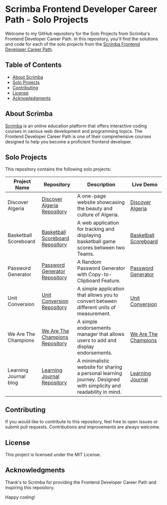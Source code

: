 # Scrimba Frontend Developer Career Path - Solo Projects

Welcome to my GitHub repository for the Solo Projects from Scrimba's Frontend Developer Career Path. In this repository, you'll find the solutions and code for each of the solo projects from the [Scrimba Frontend Developer Career Path](https://scrimba.com/learn/frontend).

## Table of Contents

- [About Scrimba](#about-scrimba)
- [Solo Projects](#solo-projects)
- [Contributing](#contributing)
- [License](#license)
- [Acknowledgments](#acknowledgments)

## About Scrimba

[Scrimba](https://scrimba.com) is an online education platform that offers interactive coding courses in various web development and programming topics. The Frontend Developer Career Path is one of their comprehensive courses designed to help you become a proficient frontend developer.

## Solo Projects

This repository contains the following solo projects:

| Project Name                | Repository                                                      | Description                                                                                                        | Live Demo                                                |
|-----------------------------|-----------------------------------------------------------------|--------------------------------------------------------------------------------------------------------------------|----------------------------------------------------------|
| Discover Algeria           | [Discover Algeria Repository](https://github.com/hichamweblog/discover-Algeria) | A one-page website showcasing the beauty and culture of Algeria.                                                   | [Discover Algeria](https://discoveralgeria.netlify.app/) |
| Basketball Scoreboard      | [Basketball Scoreboard Repository](https://github.com/hichamweblog/Basketball-Scoreboard) | A web application for tracking and displaying basketball game scores between two Teams.                            | [Basketball Scoreboard](https://dz-basketball-scoreboard.netlify.app/) |
| Password Generator         | [Password Generator Repository](https://github.com/hichamweblog/Password-Generator) | A Random Password Generator with Copy-to-Clipboard Feature.                                                         | [Password Generator](https://dz-password-generator.netlify.app/) |
| Unit Conversion          | [Unit Conversion Repository](https://github.com/hichamweblog/Unit-Conversion) | A simple application that allows you to convert between different units of measurement.                              | [Unit Conversion](https://dz-unit-conversion.netlify.app/) |
|  We Are The Champions       | [We Are The Champions Repository](https://github.com/hichamweblog/We-Are-TheChampions) | A simple endorsements manager that allows users to add and display endorsements.                                    | [We Are The Champions](https://dz-we-are-the-champions.netlify.app/) |
|  Learning Journal blog       | [Learning Journal Repository](https://github.com/hichamweblog/Learning-Journal) | A minimalistic website for sharing a personal learning journey. Designed with simplicity and readability in mind.   | [Learning Journal](https://dz-learning-journal.netlify.app/) |




## Contributing

If you would like to contribute to this repository, feel free to open issues or submit pull requests. Contributions and improvements are always welcome.

## License

This project is licensed under the MIT License.

## Acknowledgments

Thank's to Scrimba for providing the Frontend Developer Career Path and inspiring this repository.

Happy coding!

